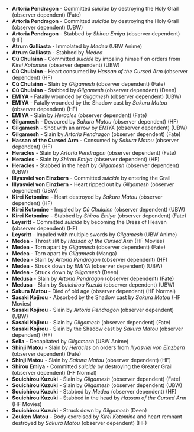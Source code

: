 - **Artoria Pendragon** - Committed _suicide_ by destroying the Holy Grail (observer dependent) (Fate)
- **Artoria Pendragon** - Committed _suicide_ by destroying the Holy Grail (observer dependent) (UBW)
- **Artoria Pendragon** - Stabbed by _Shirou Emiya_ (observer dependent) (HF)
- **Atrum Galliasta** - Immolated by _Medea_ (UBW Anime)
- **Atrum Galliasta** - Stabbed by _Medea_
- **Cú Chulainn** - Committed _suicide_ by impaling himself on orders from _Kirei Kotomine_ (observer dependent) (UBW)
- **Cú Chulainn** - Heart consumed by _Hassan of the Cursed Arm_ (observer dependent) (HF)
- **Cú Chulainn** - Slain by _Gilgamesh_ (observer dependent) (Fate)
- **Cú Chulainn** - Stabbed by _Gilgamesh_ (observer dependent) (Deen)
- **EMIYA** - Fatally wounded by _Gilgamesh_ (observer dependent) (UBW)
- **EMIYA** - Fatally wounded by the Shadow cast by _Sakura Matou_ (observer dependent) (HF)
- **EMIYA** - Slain by _Heracles_ (observer dependent) (Fate)
- **Gilgamesh** - Devoured by _Sakura Matou_ (observer dependent) (HF)
- **Gilgamesh** - Shot with an arrow by _EMIYA_ (observer dependent) (UBW)
- **Gilgamesh** - Slain by _Artoria Pendragon_ (observer dependent) (Fate)
- **Hassan of the Cursed Arm** - Consumed by _Sakura Matou_ (observer dependent) (HF)
- **Heracles** - Slain by _Artoria Pendragon_ (observer dependent) (Fate)
- **Heracles** - Slain by _Shirou Emiya_ (observer dependent) (HF)
- **Heracles** - Stabbed in the heart by _Gilgamesh_ (observer dependent) (UBW)
- **Illyasviel von Einzbern** - Committed _suicide_ by entering the Grail
- **Illyasviel von Einzbern** - Heart ripped out by _Gilgamesh_ (observer dependent) (UBW)
- **Kirei Kotomine** - Heart destroyed by _Sakura Matou_ (observer dependent) (HF)
- **Kirei Kotomine** - Impaled by _Cú Chulainn_ (observer dependent) (UBW)
- **Kirei Kotomine** - Stabbed by _Shirou Emiya_ (observer dependent) (Fate)
- **Leysritt** - Committed _suicide_ by becoming the Dress of Heaven (observer dependent) (HF)
- **Leysritt** - Impaled with multiple swords by _Gilgamesh_ (UBW Anime)
- **Medea** - Throat slit by _Hassan of the Cursed Arm_ (HF Movies)
- **Medea** - Torn apart by _Gilgamesh_ (observer dependent) (Fate)
- **Medea** - Torn apart by _Gilgamesh_ (Manga)
- **Medea** - Slain by _Artoria Pendragon_ (observer dependent) (HF)
- **Medea** - Struck down by _EMIYA_ (observer dependent) (UBW)
- **Medea** - Struck down by _Gilgamesh_ (Deen)
- **Medusa** - Slain by _Artoria Pendragon_ (observer dependent) (Fate)
- **Medusa** - Slain by _Souichirou Kuzuki_ (observer dependent) (UBW)
- **Sakura Matou** - Died of old age (observer dependent) (HF Normal)
- **Sasaki Kojirou** - Absorbed by the Shadow cast by _Sakura Matou_ (HF Movies)
- **Sasaki Kojirou** - Slain by _Artoria Pendragon_ (observer dependent) (UBW)
- **Sasaki Kojirou** - Slain by _Gilgamesh_ (observer dependent) (Fate)
- **Sasaki Kojirou** - Slain by the Shadow cast by _Sakura Matou_ (observer dependent) (HF)
- **Sella** - Decapitated by _Gilgamesh_ (UBW Anime)
- **Shinji Matou** - Slain by _Heracles_ on orders from _Illyasviel von Einzbern_ (observer dependent) (Fate)
- **Shinji Matou** - Slain by _Sakura Matou_ (observer dependent) (HF)
- **Shirou Emiya** - Committed _suicide_ by destroying the Greater Grail (observer dependent) (HF Normal)
- **Souichirou Kuzuki** - Slain by _Gilgamesh_ (observer dependent) (Fate)
- **Souichirou Kuzuki** - Slain by _Gilgamesh_ (observer dependent) (UBW)
- **Souichirou Kuzuki** - Stabbed by _Medea_ (observer dependent) (HF)
- **Souichirou Kuzuki** - Stabbed in the head by _Hassan of the Cursed Arm_ (HF Movies)
- **Souichirou Kuzuki** - Struck down by _Gilgamesh_ (Deen)
- **Zouken Matou** - Body exorcised by _Kirei Kotomine_ and heart remnant destroyed by _Sakura Matou_ (observer dependent) (HF)